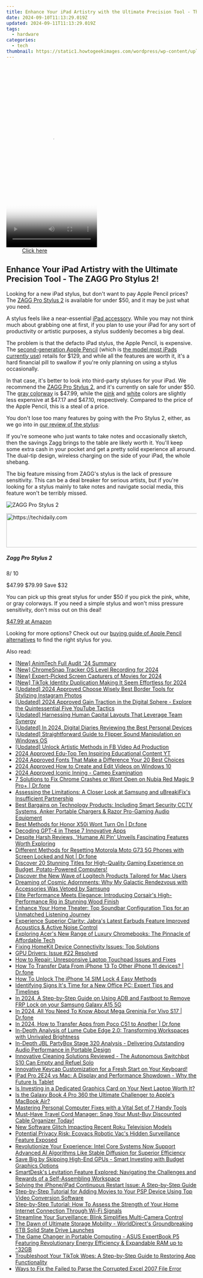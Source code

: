 ```yaml
---
title: Enhance Your iPad Artistry with the Ultimate Precision Tool - The ZAGG Pro Stylus 2!
date: 2024-09-10T11:13:29.019Z
updated: 2024-09-11T11:13:29.019Z
tags:
  - hardware
categories:
  - tech
thumbnail: https://static1.howtogeekimages.com/wordpress/wp-content/uploads/2024/08/53298307034_a7ecdbb368_o.jpg
---
```






<!-- affiliate ads begin -->
<span id="1770776">
					<video width="240" height="480" style="cursor:pointer"
           poster="//a.impactradius-go.com/display-clicktoplayimage/1770776.png"
           onclick="if(!this.playClicked){this.play();this.setAttribute('controls',true);this.playClicked=true;}">
	   <source src="//a.impactradius-go.com/display-ad/20702-1770776">
	   <img src="//a.impactradius-go.com/display-clicktoplayimage/1770776.png" style="border: none; height: 100%; width: 100%; object-fit: contain">
	</video>
	<div style="width:150px;text-align:center"><a href="javascript:window.open(decodeURIComponent('https%3A%2F%2Ftokenmetrics.sjv.io%2Fc%2F5597632%2F1770776%2F20702'), '_blank');void(0);">Click here</a></div>
</span>
<img height="0" width="0" src="https://imp.pxf.io/i/5597632/1770776/20702" style="position:absolute;visibility:hidden;" border="0" />
<!-- affiliate ads end -->




## Enhance Your iPad Artistry with the Ultimate Precision Tool - The ZAGG Pro Stylus 2!

Looking for a new iPad stylus, but don't want to pay Apple Pencil prices? The [ZAGG Pro Stylus 2](https://www.amazon.com/ZAGG-Pro-Stylus-Rejection-Recognition-dp-B0CDMDGSSJ/dp/B0CDMDGSSJ?th=1&tag=hotoge-20&ascsubtag=UUhtgUeUpU2004596&asc%5Frefurl=https%3A%2F%2Fwww.howtogeek.com%2Fzagg-pro-stylus-2-deal%2F&asc%5Fcampaign=Affiliate) is available for under $50, and it may be just what you need.

 A stylus feels like a near-essential [iPad accessory](https://techidaily.com/guide-on-how-to-erase-apple-iphone-6s-data-completely-drfone-by-drfone-ios-full-data-eraser-ios-full-data-eraser/). While you may not think much about grabbing one at first, if you plan to use your iPad for any sort of productivity or artistic purposes, a stylus suddenly becomes a big deal.

 The problem is that the defacto iPad stylus, the Apple Pencil, is expensive. The [second-generation Apple Pencil](https://www.amazon.com/Apple-MU8F2AM-A-Pencil-Generation/dp/B07K1WWBJK?tag=hotoge-20&ascsubtag=UUhtgUeUpU2004596&asc%5Frefurl=https%3A%2F%2Fwww.howtogeek.com%2Fzagg-pro-stylus-2-deal%2F&asc%5Fcampaign=Affiliate) (which is [the model most iPads currently use](https://iphone-unlock.techidaily.com/did-your-apple-iphone-6-passcode-change-itself-unlock-it-now-drfone-by-drfone-ios/)) retails for $129, and while all the features are worth it, it's a hard financial pill to swallow if you're only planning on using a stylus occasionally.

 In that case, it's better to look into third-party styluses for your iPad. We recommend the [ZAGG Pro Stylus 2](https://www.amazon.com/ZAGG-Pro-Stylus-Rejection-Recognition-dp-B0CDMDGSSJ/dp/B0CDMDGSSJ?tag=hotoge-20&ascsubtag=UUhtgUeUpU2004596&asc%5Frefurl=https%3A%2F%2Fwww.howtogeek.com%2Fzagg-pro-stylus-2-deal%2F&asc%5Fcampaign=Affiliate), and it's currently on sale for under $50\. The [gray colorway](https://www.amazon.com/ZAGG-Pro-Stylus-Rejection-Recognition-dp-B0CDMDGSSJ/dp/B0CDMDGSSJ?th=1&tag=hotoge-20&ascsubtag=UUhtgUeUpU2004596&asc%5Frefurl=https%3A%2F%2Fwww.howtogeek.com%2Fzagg-pro-stylus-2-deal%2F&asc%5Fcampaign=Affiliate) is $47.99, while the [pink](https://www.amazon.com/ZAGG-Pro-Stylus-Rejection-Recognition-dp-B0CDMCQ1QD/dp/B0CDMDGSSJ?th=1&tag=hotoge-20&ascsubtag=UUhtgUeUpU2004596&asc%5Frefurl=https%3A%2F%2Fwww.howtogeek.com%2Fzagg-pro-stylus-2-deal%2F&asc%5Fcampaign=Affiliate) and [white](https://www.amazon.com/ZAGG-Pro-Stylus-Rejection-Recognition-dp-B0CDMBX3QK/dp/B0CDMDGSSJ?th=1&tag=hotoge-20&ascsubtag=UUhtgUeUpU2004596&asc%5Frefurl=https%3A%2F%2Fwww.howtogeek.com%2Fzagg-pro-stylus-2-deal%2F&asc%5Fcampaign=Affiliate) colors are slightly less expensive at $47.17 and $47.10, respectively. Compared to the price of the Apple Pencil, this is a steal of a price.

 You don't lose too many features by going with the Pro Stylus 2, either, as we go into in [our review of the stylus](https://screen-mirroring-recording.techidaily.com/2024-approved-uncomplicated-techniques-archiving-your-google-voice-calls/):

 If you're someone who just wants to take notes and occasionally sketch, then the savings Zagg brings to the table are likely worth it. You'll keep some extra cash in your pocket and get a pretty solid experience all around. The dual-tip design, wireless charging on the side of your iPad, the whole shebang.

 The big feature missing from ZAGG's stylus is the lack of pressure sensitivity. This can be a deal breaker for serious artists, but if you're looking for a stylus mainly to take notes and navigate social media, this feature won't be terribly missed.

![ZAGG Pro Stylus 2](https://static1.howtogeekimages.com/wordpress/wp-content/uploads/2024/08/zagg-pro-stylus-2.png) 





<!-- affiliate ads begin -->
<a href="https://smilemakers.pxf.io/c/5597632/2123899/26106" target="_top" id="2123899">
  <img src="//a.impactradius-go.com/display-ad/26106-2123899" border="0" alt="https://techidaily.com" width="728" height="90"/>
</a>
<img height="0" width="0" src="https://smilemakers.pxf.io/i/5597632/2123899/26106" style="position:absolute;visibility:hidden;" border="0" />
<!-- affiliate ads end -->




#####  Zagg Pro Stylus 2

8/ 10 

$47.99 $79.99 Save $32 

You can pick up this great stylus for under $50 if you pick the pink, white, or gray colorways. If you need a simple stylus and won't miss pressure sensitivity, don't miss out on this deal!

[$47.99 at Amazon](https://www.amazon.com/ZAGG-Pro-Stylus-Rejection-Recognition-dp-B0CDMDGSSJ/dp/B0CDMDGSSJ?th=1&tag=hotoge-20&ascsubtag=UUhtgUeUpU2004596&asc%5Frefurl=https%3A%2F%2Fwww.howtogeek.com%2Fzagg-pro-stylus-2-deal%2F&asc%5Fcampaign=Affiliate) 

 Looking for more options? Check out our [buying guide of Apple Pencil alternatives](https://phone-solutions.techidaily.com/how-to-create-a-digital-signature-online-for-fodt-file-document-by-ldigisigner-sign-a-word-sign-a-word/) to find the right stylus for you.

<ins class="adsbygoogle"
     style="display:block"
     data-ad-format="autorelaxed"
     data-ad-client="ca-pub-7571918770474297"
     data-ad-slot="1223367746"></ins>



<ins class="adsbygoogle"
     style="display:block"
     data-ad-client="ca-pub-7571918770474297"
     data-ad-slot="8358498916"
     data-ad-format="auto"
     data-full-width-responsive="true"></ins>

<span class="atpl-alsoreadstyle">Also read:</span>
<div><ul>
<li><a href="https://extra-tips.techidaily.com/new-animtech-full-audit-24-summary/"><u>[New] AnimTech Full Audit '24 Summary</u></a></li>
<li><a href="https://digital-screen-recording.techidaily.com/new-chromesnap-tracker-os-level-recording-for-2024/"><u>[New] ChromeSnap Tracker  OS Level Recording for 2024</u></a></li>
<li><a href="https://desktop-recording.techidaily.com/new-expert-picked-screen-capturers-of-movies-for-2024/"><u>[New] Expert-Picked Screen Capturers of Movies for 2024</u></a></li>
<li><a href="https://tiktok-video-recordings.techidaily.com/new-tiktok-identity-duplication-making-it-seem-effortless-for-2024/"><u>[New] TikTok Identity Duplication  Making It Seem Effortless for 2024</u></a></li>
<li><a href="https://instagram-video-files.techidaily.com/updated-2024-approved-choose-wisely-best-border-tools-for-stylizing-instagram-photos/"><u>[Updated] 2024 Approved  Choose Wisely  Best Border Tools for Stylizing Instagram Photos</u></a></li>
<li><a href="https://youtube-webster.techidaily.com/ed-2024-approved-gain-traction-in-the-digital-sphere-explore-the-quintessential-five-youtube-tactics/"><u>[Updated] 2024 Approved  Gain Traction in the Digital Sphere - Explore the Quintessential Five YouTube Tactics</u></a></li>
<li><a href="https://some-knowledge.techidaily.com/updated-harnessing-human-capital-layouts-that-leverage-team-synergy/"><u>[Updated] Harnessing Human Capital  Layouts That Leverage Team Synergy</u></a></li>
<li><a href="https://on-screen-recording.techidaily.com/updated-in-2024-digital-diaries-reviewing-the-best-personal-devices/"><u>[Updated] In 2024, Digital Diaries  Reviewing the Best Personal Devices</u></a></li>
<li><a href="https://extra-support.techidaily.com/updated-straightforward-guide-to-flipper-sound-manipulation-on-windows-os/"><u>[Updated] Straightforward Guide to Flipper Sound Manipulation on Windows OS</u></a></li>
<li><a href="https://facebook-video-content.techidaily.com/updated-unlock-artistic-methods-in-fb-video-ad-production/"><u>[Updated] Unlock Artistic Methods in FB Video Ad Production</u></a></li>
<li><a href="https://youtube-video-recordings.techidaily.com/2024-approved-edu-top-ten-inspiring-educational-content-yt/"><u>2024 Approved  Edu-Top Ten  Inspiring Educational Content YT</u></a></li>
<li><a href="https://youtube-help.techidaily.com/2024-approved-fonts-that-make-a-difference-your-20-best-choices/"><u>2024 Approved  Fonts That Make a Difference  Your 20 Best Choices</u></a></li>
<li><a href="https://some-techniques.techidaily.com/2024-approved-how-to-create-and-edit-videos-on-windows-10/"><u>2024 Approved  How to Create and Edit Videos on Windows 10</u></a></li>
<li><a href="https://vimeo-videos.techidaily.com/2024-approved-iconic-inning-cameo-examination/"><u>2024 Approved  Iconic Inning - Cameo Examination</u></a></li>
<li><a href="https://howto.techidaily.com/7-solutions-to-fix-chrome-crashes-or-wont-open-on-nubia-red-magic-9-proplus-drfone-by-drfone-fix-android-problems-fix-android-problems/"><u>7 Solutions to Fix Chrome Crashes or Wont Open on Nubia Red Magic 9 Pro+ | Dr.fone</u></a></li>
<li><a href="https://hardware-tips.techidaily.com/assessing-the-limitations-a-closer-look-at-samsung-and-ubreakifixs-insufficient-partnership/"><u>Assessing the Limitations: A Closer Look at Samsung and uBreakiFix's Insufficient Partnership</u></a></li>
<li><a href="https://hardware-tips.techidaily.com/best-bargains-on-technology-products-including-smart-security-cctv-systems-anker-portable-chargers-and-razor-pro-gaming-audio-equipment/"><u>Best Bargains on Technology Products: Including Smart Security CCTV Systems, Anker Portable Chargers & Razor Pro-Gaming Audio Equipment</u></a></li>
<li><a href="https://howto.techidaily.com/best-methods-for-honor-x50i-wont-turn-on-drfone-by-drfone-fix-android-problems-fix-android-problems/"><u>Best Methods for Honor X50i Wont Turn On | Dr.fone</u></a></li>
<li><a href="https://tech-savvy.techidaily.com/decoding-gpt-4-in-these-7-innovative-apps/"><u>Decoding GPT-4 in These 7 Innovative Apps</u></a></li>
<li><a href="https://hardware-tips.techidaily.com/despite-harsh-reviews-humane-ai-pin-unveils-fascinating-features-worth-exploring/"><u>Despite Harsh Reviews, 'Humane AI Pin' Unveils Fascinating Features Worth Exploring</u></a></li>
<li><a href="https://techidaily.com/different-methods-for-resetting-motorola-moto-g73-5g-phones-with-screen-locked-and-not-drfone-by-drfone-reset-android-reset-android/"><u>Different Methods for Resetting Motorola Moto G73 5G Phones with Screen Locked and Not | Dr.fone</u></a></li>
<li><a href="https://hardware-tips.techidaily.com/discover-20-stunning-titles-for-high-quality-gaming-experience-on-budget-potato-powered-computers/"><u>Discover 20 Stunning Titles for High-Quality Gaming Experience on Budget, Potato-Powered Computers!</u></a></li>
<li><a href="https://hardware-tips.techidaily.com/discover-the-new-wave-of-logitech-products-tailored-for-mac-users/"><u>Discover the New Wave of Logitech Products Tailored for Mac Users</u></a></li>
<li><a href="https://hardware-tips.techidaily.com/dreaming-of-cosmic-adornments-why-my-galactic-rendezvous-with-accessories-was-vetoed-by-samsung/"><u>Dreaming of Cosmic Adornments: Why My Galactic Rendezvous with Accessories Was Vetoed by Samsung</u></a></li>
<li><a href="https://hardware-tips.techidaily.com/elite-performance-meets-elegance-introducing-corsairs-high-performance-rig-in-stunning-wood-finish/"><u>Elite Performance Meets Elegance: Introducing Corsair's High-Performance Rig in Stunning Wood Finish</u></a></li>
<li><a href="https://hardware-tips.techidaily.com/enhance-your-home-theater-top-soundbar-configuration-tips-for-an-unmatched-listening-journey/"><u>Enhance Your Home Theater: Top Soundbar Configuration Tips for an Unmatched Listening Journey</u></a></li>
<li><a href="https://hardware-tips.techidaily.com/experience-superior-clarity-jabras-latest-earbuds-feature-improved-acoustics-and-active-noise-control/"><u>Experience Superior Clarity: Jabra's Latest Earbuds Feature Improved Acoustics & Active Noise Control</u></a></li>
<li><a href="https://hardware-tips.techidaily.com/exploring-acers-new-range-of-luxury-chromebooks-the-pinnacle-of-affordable-tech/"><u>Exploring Acer's New Range of Luxury Chromebooks: The Pinnacle of Affordable Tech</u></a></li>
<li><a href="https://hardware-tips.techidaily.com/fixing-homekit-device-connectivity-issues-top-solutions/"><u>Fixing HomeKit Device Connectivity Issues: Top Solutions</u></a></li>
<li><a href="https://graphic-issues.techidaily.com/gpu-drivers-issue-22-resolved/"><u>GPU Drivers: Issue #22 Resolved</u></a></li>
<li><a href="https://hardware-tips.techidaily.com/how-to-repair-unresponsive-laptop-touchpad-issues-and-fixes/"><u>How to Repair: Unresponsive Laptop Touchpad Issues and Fixes</u></a></li>
<li><a href="https://review-topics.techidaily.com/how-to-transfer-data-from-iphone-13-to-other-iphone-11-devices-drfone-by-drfone-transfer-data-from-ios-transfer-data-from-ios/"><u>How To Transfer Data From iPhone 13 To Other iPhone 11 devices? | Dr.fone</u></a></li>
<li><a href="https://sim-unlock.techidaily.com/how-to-unlock-the-iphone-14-sim-lock-4-easy-methods-by-drfone-ios/"><u>How To Unlock The iPhone 14 SIM Lock 4 Easy Methods</u></a></li>
<li><a href="https://hardware-tips.techidaily.com/identifying-signs-its-time-for-a-new-office-pc-expert-tips-and-timelines/"><u>Identifying Signs It's Time for a New Office PC: Expert Tips and Timelines</u></a></li>
<li><a href="https://android-frp.techidaily.com/in-2024-a-step-by-step-guide-on-using-adb-and-fastboot-to-remove-frp-lock-on-your-samsung-galaxy-a15-5g-by-drfone-android/"><u>In 2024, A Step-by-Step Guide on Using ADB and Fastboot to Remove FRP Lock on your Samsung Galaxy A15 5G</u></a></li>
<li><a href="https://change-location.techidaily.com/in-2024-all-you-need-to-know-about-mega-greninja-for-vivo-s17-drfone-by-drfone-virtual-android/"><u>In 2024, All You Need To Know About Mega Greninja For Vivo S17 | Dr.fone</u></a></li>
<li><a href="https://android-transfer.techidaily.com/in-2024-how-to-transfer-apps-from-poco-c51-to-another-drfone-by-drfone-transfer-from-android-transfer-from-android/"><u>In 2024, How to Transfer Apps from Poco C51 to Another | Dr.fone</u></a></li>
<li><a href="https://hardware-tips.techidaily.com/in-depth-analysis-of-lume-cube-edge-20-transforming-workspaces-with-unrivaled-brightness/"><u>In-Depth Analysis of Lume Cube Edge 2.0: Transforming Workspaces with Unrivaled Brightness</u></a></li>
<li><a href="https://hardware-tips.techidaily.com/in-depth-jbl-partybox-stage-320-analysis-delivering-outstanding-audio-performance-in-portable-design/"><u>In-Depth JBL PartyBox Stage 320 Analysis - Delivering Outstanding Audio Performance in Portable Design</u></a></li>
<li><a href="https://hardware-tips.techidaily.com/innovative-cleaning-solutions-reviewed-the-autonomous-switchbot-s10-can-empty-and-refuel-solo/"><u>Innovative Cleaning Solutions Reviewed - The Autonomous Switchbot S10 Can Empty and Refuel Solo</u></a></li>
<li><a href="https://hardware-tips.techidaily.com/innovative-keycap-customization-for-a-fresh-start-on-your-keyboard/"><u>Innovative Keycap Customization for a Fresh Start on Your Keyboard!</u></a></li>
<li><a href="https://hardware-tips.techidaily.com/ipad-pro-2e24-vs-mac-a-display-and-performance-showdown-why-the-future-is-tablet/"><u>IPad Pro 2E24 vs Mac: A Display and Performance Showdown - Why the Future Is Tablet</u></a></li>
<li><a href="https://hardware-tips.techidaily.com/is-investing-in-a-dedicated-graphics-card-on-your-next-laptop-worth-it/"><u>Is Investing in a Dedicated Graphics Card on Your Next Laptop Worth It?</u></a></li>
<li><a href="https://hardware-tips.techidaily.com/is-the-galaxy-book-4-pro-360-the-ultimate-challenger-to-apples-macbook-air/"><u>Is the Galaxy Book 4 Pro 360 the Ultimate Challenger to Apple's MacBook Air?</u></a></li>
<li><a href="https://hardware-tips.techidaily.com/mastering-personal-computer-fixes-with-a-vital-set-of-7-handy-tools/"><u>Mastering Personal Computer Fixes with a Vital Set of 7 Handy Tools</u></a></li>
<li><a href="https://hardware-tips.techidaily.com/must-have-travel-cord-manager-snag-your-must-buy-discounted-cable-organizer-today/"><u>Must-Have Travel Cord Manager: Snag Your Must-Buy Discounted Cable Organizer Today!</u></a></li>
<li><a href="https://hardware-tips.techidaily.com/new-software-glitch-impacting-recent-roku-television-models/"><u>New Software Glitch Impacting Recent Roku Television Models</u></a></li>
<li><a href="https://hardware-tips.techidaily.com/potential-privacy-risk-ecovacs-robotic-vacs-hidden-surveillance-feature-exposed/"><u>Potential Privacy Risk: Ecovacs Robotic Vac's Hidden Surveillance Feature Exposed</u></a></li>
<li><a href="https://hardware-tips.techidaily.com/revolutionize-your-experience-intel-core-systems-now-support-advanced-ai-algorithms-like-stable-diffusion-for-superior-efficiency/"><u>Revolutionize Your Experience: Intel Core Systems Now Support Advanced AI Algorithms Like Stable Diffusion for Superior Efficiency</u></a></li>
<li><a href="https://hardware-tips.techidaily.com/save-big-by-skipping-high-end-gpus-smart-investing-with-budget-graphics-options/"><u>Save Big by Skipping High-End GPUs - Smart Investing with Budget Graphics Options</u></a></li>
<li><a href="https://hardware-tips.techidaily.com/smartdesks-levitation-feature-explored-navigating-the-challenges-and-rewards-of-a-self-assembling-workspace/"><u>SmartDesk's Levitation Feature Explored: Navigating the Challenges and Rewards of a Self-Assembling Workspace</u></a></li>
<li><a href="https://techtrends.techidaily.com/solving-the-iphoneipad-continuous-restart-issue-a-step-by-step-guide/"><u>Solving the iPhone/iPad Continuous Restart Issue: A Step-by-Step Guide</u></a></li>
<li><a href="https://media-tips.techidaily.com/step-by-step-tutorial-for-adding-movies-to-your-psp-device-using-top-video-conversion-software/"><u>Step-by-Step Tutorial for Adding Movies to Your PSP Device Using Top Video Conversion Software</u></a></li>
<li><a href="https://hardware-tips.techidaily.com/step-by-step-tutorial-how-to-assess-the-strength-of-your-home-internet-connection-through-wi-fi-signals/"><u>Step-by-Step Tutorial: How To Assess the Strength of Your Home Internet Connection Through Wi-Fi Signals</u></a></li>
<li><a href="https://hardware-tips.techidaily.com/streamline-your-surveillance-blink-simplifies-multi-camera-control/"><u>Streamline Your Surveillance: Blink Simplifies Multi-Camera Control</u></a></li>
<li><a href="https://hardware-tips.techidaily.com/the-dawn-of-ultimate-storage-mobility-worlddirects-groundbreaking-6tb-solid-state-drive-launches/"><u>The Dawn of Ultimate Storage Mobility - WorldDirect's Groundbreaking 6TB Solid State Drive Launches</u></a></li>
<li><a href="https://hardware-tips.techidaily.com/the-game-changer-in-portable-computing-asus-expertbook-p5-featuring-revolutionary-energy-efficiency-and-expandable-ram-up-to-32gb/"><u>The Game Changer in Portable Computing - ASUS ExpertBook P5 Featuring Revolutionary Energy Efficiency & Expandable RAM up to ^32GB</u></a></li>
<li><a href="https://tech-recovery.techidaily.com/troubleshoot-your-tiktok-woes-a-step-by-step-guide-to-restoring-app-functionality/"><u>Troubleshoot Your TikTok Woes: A Step-by-Step Guide to Restoring App Functionality</u></a></li>
<li><a href="https://techidaily.com/ways-to-fix-the-failed-to-parse-the-corrupted-excel-2007-file-error-by-stellar-guide/"><u>Ways to Fix the Failed to Parse the Corrupted Excel 2007 File Error</u></a></li>
</ul></div>
